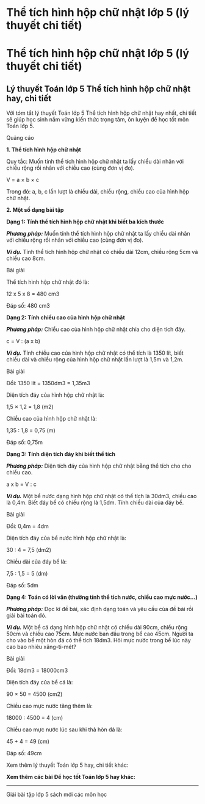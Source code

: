 # Thể tích hình hộp chữ nhật lớp 5 (lý thuyết chi tiết)

# Thể tích hình hộp chữ nhật lớp 5 (lý thuyết chi tiết)

## Lý thuyết Toán lớp 5 Thể tích hình hộp chữ nhật hay, chi tiết

Với tóm tắt lý thuyết Toán lớp 5 Thể tích hình hộp chữ nhật hay nhất, chi tiết sẽ giúp học sinh nắm vững kiến thức trọng tâm, ôn luyện để học tốt môn Toán lớp 5.

Quảng cáo

**1\. Thể tích hình hộp chữ nhật**

Quy tắc: Muốn tính thể tích hình hộp chữ nhật ta lấy chiều dài nhân với chiều rộng rồi nhân với chiều cao (cùng đơn vị đo).

V = a × b × c

Trong đó: a, b, c lần lượt là chiều dài, chiều rộng, chiều cao của hình hộp chữ nhật.

**2\. Một số dạng bài tập**

**Dạng 1: Tính thể tích hình hộp chữ nhật khi biết ba kích thước**

**_Phương pháp:_** Muốn tính thể tích hình hộp chữ nhật ta lấy chiều dài nhân với chiều rộng rồi nhân với chiều cao (cùng đơn vị đo).

**_Ví dụ._** Tính thể tích hình hộp chữ nhật có chiều dài 12cm, chiều rộng 5cm và chiều cao 8cm.

Bài giải

Thể tích hình hộp chữ nhật đó là:

12 x 5 x 8 = 480 cm3

Đáp số: 480 cm3

**Dạng 2: Tính chiều cao của hình hộp chữ nhật**

**_Phương pháp:_** Chiều cao của hình hộp chữ nhật chia cho diện tích đáy.

c = V : (a x b)

**_Ví dụ._** Tính chiều cao của hình hộp chữ nhật có thể tích là 1350 lít, biết chiều dài và chiều rộng của hình hộp chữ nhật lần lượt là 1,5m và 1,2m.

Bài giải

Đổi: 1350 lít = 1350dm3 = 1,35m3

Diện tích đáy của hình hộp chữ nhật là:

1,5 × 1,2 = 1,8 (m2)

Chiều cao của hình hộp chữ nhật là:

1,35 : 1,8 = 0,75 (m)

Đáp số: 0,75m

**Dạng 3: Tính diện tích đáy khi biết thể tích**

**_Phương pháp:_** Diện tích đáy của hình hộp chữ nhật bằng thể tích cho cho chiều cao.

a x b = V : c

**_Ví dụ._** Một bể nước dạng hình hộp chữ nhật có thể tích là 30dm3, chiều cao là 0,4m. Biết đáy bể có chiều rộng là 1,5dm. Tính chiều dài của đáy bể.

Bài giải

Đổi: 0,4m = 4dm

Diện tích đáy của bể nước hình hộp chữ nhật là:

30 : 4 = 7,5 (dm2)

Chiều dài của đáy bể là:

7,5 : 1,5 = 5 (dm)

Đáp số: 5dm

**Dạng 4: Toán có lời văn (thường tính thể tích nước, chiều cao mực nước…)**

**_Phương pháp:_** Đọc kĩ đề bài, xác định dạng toán và yêu cầu của đề bài rồi giải bài toán đó.

**_Ví dụ._** Một bể cá dạng hình hộp chữ nhật có chiều dài 90cm, chiều rộng 50cm và chiều cao 75cm. Mực nước ban đầu trong bể cao 45cm. Người ta cho vào bể một hòn đá có thể tích 18dm3. Hỏi mực nước trong bể lúc này cao bao nhiêu xăng-ti-mét?

Bài giải

Đổi: 18dm3 = 18000cm3

Diện tích đáy của bể cá là:

90 × 50 = 4500 (cm2)

Chiều cao mực nước tăng thêm là:

18000 : 4500 = 4 (cm)

Chiều cao mực nước lúc sau khi thả hòn đá là:

45 + 4 = 49 (cm)

Đáp số: 49cm

Xem thêm lý thuyết Toán lớp 5 hay, chi tiết khác:

**Xem thêm các bài Để học tốt Toán lớp 5 hay khác:**

* * *

Giải bài tập lớp 5 sách mới các môn học

